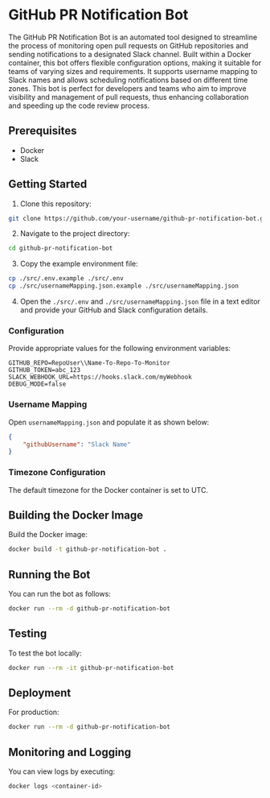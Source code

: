 # GitHub PR Notification Bot
The GitHub PR Notification Bot is an automated tool designed to streamline the process of monitoring open pull requests on GitHub repositories and sending notifications to a designated Slack channel. Built within a Docker container, this bot offers flexible configuration options, making it suitable for teams of varying sizes and requirements. It supports username mapping to Slack names and allows scheduling notifications based on different time zones. This bot is perfect for developers and teams who aim to improve visibility and management of pull requests, thus enhancing collaboration and speeding up the code review process.

## Prerequisites

- Docker
- Slack

## Getting Started

1. Clone this repository:

```bash
git clone https://github.com/your-username/github-pr-notification-bot.git
```
   
2. Navigate to the project directory:

```bash
cd github-pr-notification-bot
```
   
3. Copy the example environment file:

```bash
cp ./src/.env.example ./src/.env
cp ./src/usernameMapping.json.example ./src/usernameMapping.json
```

4. Open the `./src/.env` and `./src/usernameMapping.json` file in a text editor and provide your GitHub and Slack configuration details. 

### Configuration

Provide appropriate values for the following environment variables:

```env
GITHUB_REPO=RepoUser\\Name-To-Repo-To-Monitor
GITHUB_TOKEN=abc_123
SLACK_WEBHOOK_URL=https://hooks.slack.com/myWebhook
DEBUG_MODE=false
```
   
### Username Mapping

Open `usernameMapping.json` and populate it as shown below:

```json
{
    "githubUsername": "Slack Name"
}
```

### Timezone Configuration

The default timezone for the Docker container is set to UTC.

## Building the Docker Image

Build the Docker image:

```bash
docker build -t github-pr-notification-bot .
```
   
## Running the Bot

You can run the bot as follows:

```bash
docker run --rm -d github-pr-notification-bot
```

## Testing

To test the bot locally:

```bash
docker run --rm -it github-pr-notification-bot
```

## Deployment

For production:

 ```bash
docker run --rm -d github-pr-notification-bot
```

## Monitoring and Logging

You can view logs by executing:

```bash
docker logs <container-id>
```
